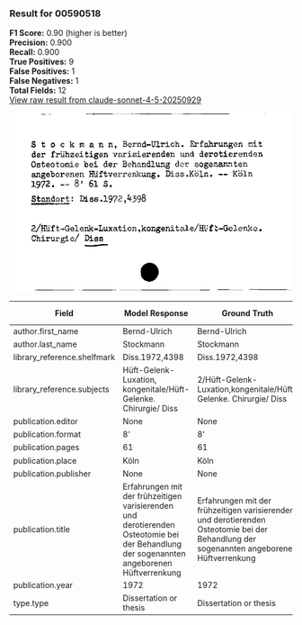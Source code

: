 ### Result for 00590518
**F1 Score:** 0.90 (higher is better)<br>**Precision:** 0.900<br>**Recall:** 0.900<br>**True Positives:** 9<br>**False Positives:** 1<br>**False Negatives:** 1<br>**Total Fields:** 12<br>[View raw result from claude-sonnet-4-5-20250929](https://github.com/RISE-UNIBAS/humanities_data_benchmark/blob/main/results/2025-09-30/T0230/request_T0230_00590518.json)

<img src="https://github.com/RISE-UNIBAS/humanities_data_benchmark/blob/main/benchmarks/zettelkatalog/images/00590518.jpg?raw=true" alt="00590518" width="600px">

| Field | Model Response | Ground Truth | Fuzzy Score | Match |
|-------|----------------|--------------|-------------|-------|
| author.first_name | Bernd-Ulrich | Bernd-Ulrich | 1.000 | ✅ |
| author.last_name | Stockmann | Stockmann | 1.000 | ✅ |
| library_reference.shelfmark | Diss.1972,4398 | Diss.1972,4398 | 1.000 | ✅ |
| library_reference.subjects | Hüft-Gelenk-Luxation, kongenitale/Hüft-Gelenke. Chirurgie/ Diss | 2/Hüft-Gelenk-Luxation,kongenitale/Hüft-Gelenke. Chirurgie/ Diss | 0.976 | ✅ |
| publication.editor | None | None | 1.000 | ✅ |
| publication.format | 8' | 8' | 1.000 | ✅ |
| publication.pages | 61 | 61 | 1.000 | ✅ |
| publication.place | Köln | Köln | 1.000 | ✅ |
| publication.publisher | None | None | 1.000 | ✅ |
| publication.title | Erfahrungen mit der frühzeitigen varisierenden und derotierenden Osteotomie bei der Behandlung der sogenannten angeborenen Hüftverrenkung | Erfahrungen mit der frühzeitigen varisierenden und derotierenden Osteotomie bei der Behandlung der sogenannten angeborenen Hüftverrenkung | 1.000 | ✅ |
| publication.year | 1972 | 1972 | 0.000 | ❌ |
| type.type | Dissertation or thesis | Dissertation or thesis | 1.000 | ✅ |
